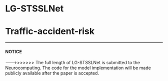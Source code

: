# LG-STSSLNet
# Traffic-accident-risk

---

#### NOTICE   
--->>>>>>> The full length of LG-STSSLNet is submitted to the Neurocomputing. The code for the model implementation will be made publicly available after the paper is accepted.
